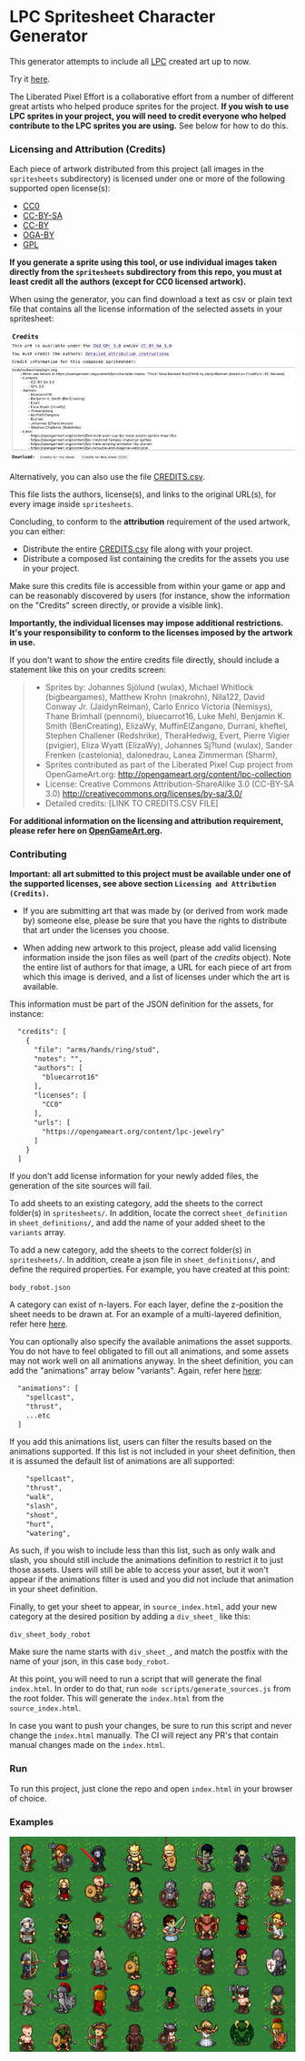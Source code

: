  LPC Spritesheet Character Generator
 =============================================

This generator attempts to include all [LPC](https://lpc.opengameart.org) created art up to now.

Try it [here](https://liberatedpixelcup.github.io/Universal-LPC-Spritesheet-Character-Generator/).


The Liberated Pixel Effort is a collaborative effort from a number of different great artists who helped produce sprites for the project.
**If you wish to use LPC sprites in your project, you will need to credit everyone who helped contribute to the LPC sprites you are using.** See below for how to do this.

### Licensing and Attribution (Credits)

Each piece of artwork distributed from this project (all images in the `spritesheets` subdirectory) is licensed under one or more of the following supported open license(s):

- [CC0](https://creativecommons.org/public-domain/cc0/)
- [CC-BY-SA](https://creativecommons.org/licenses/by-sa/4.0/deed.en)
- [CC-BY](https://creativecommons.org/licenses/by/4.0/)
- [OGA-BY](https://static.opengameart.org/OGA-BY-3.0.txt)
- [GPL](https://www.gnu.org/licenses/gpl-3.0.en.html#license-text)

**If you generate a sprite using this tool, or use individual images taken directly from the `spritesheets` subdirectory from this repo, you must at least credit all the authors (except for CC0 licensed artwork).**

When using the generator, you can find download a text as csv or plain text file that contains all the license information of the selected assets in your spritesheet:

![license-sheet](/readme-images/credits-sheet.png)

Alternatively, you can also use the file [CREDITS.csv](/CREDITS.csv).

This file lists the authors, license(s), and links to the original URL(s), for every image inside `spritesheets`. 

Concluding, to conform to the **attribution** requirement of the used artwork, you can either:

- Distribute the entire [CREDITS.csv](/CREDITS.csv) file along with your project.
- Distribute a composed list containing the credits for the assets you use in your project. 

Make sure this credits file is accessible from within your game or app and can be reasonably discovered by users (for instance, show the information on the "Credits" screen directly, or provide a visible link).

**Importantly, the individual licenses may impose additional restrictions. It's your responsibility to conform to the licenses imposed by the artwork in use.**

If you don't want to *show* the entire credits file directly, should include a statement like this on your credits screen:

> - Sprites by: Johannes Sjölund (wulax), Michael Whitlock (bigbeargames), Matthew Krohn (makrohn), Nila122, David Conway Jr. (JaidynReiman), Carlo Enrico Victoria (Nemisys), Thane Brimhall (pennomi), bluecarrot16, Luke Mehl, Benjamin K. Smith (BenCreating), ElizaWy, MuffinElZangano, Durrani, kheftel, Stephen Challener (Redshrike), TheraHedwig, Evert, Pierre Vigier (pvigier), Eliza Wyatt (ElizaWy), Johannes Sj?lund (wulax), Sander Frenken (castelonia), dalonedrau, Lanea Zimmerman (Sharm), 
> - Sprites contributed as part of the Liberated Pixel Cup project from OpenGameArt.org: http://opengameart.org/content/lpc-collection
> - License: Creative Commons Attribution-ShareAlike 3.0 (CC-BY-SA 3.0) <http://creativecommons.org/licenses/by-sa/3.0/>
> - Detailed credits: [LINK TO CREDITS.CSV FILE]

**For additional information on the licensing and attribution requirement, please refer here on [OpenGameArt.org](https://opengameart.org/content/faq#q-proprietary).**

### Contributing

**Important: all art submitted to this project must be available under one of the supported licenses, see above section `Licensing and Attribution (Credits)`.**

- If you are submitting art that was made by (or derived from work made by) someone else, please be sure that you have the rights to distribute that art under the licenses you choose.

- When adding new artwork to this project, please add valid licensing information inside the json files as well (part of the *credits* object). Note the entire list of authors for that image, a URL for each piece of art from which this image is derived, and a list of licenses under which the art is available. 

This information must be part of the JSON definition for the assets, for instance:

```
  "credits": [
    {
      "file": "arms/hands/ring/stud",
      "notes": "",
      "authors": [
        "bluecarrot16"
      ],
      "licenses": [
        "CC0"
      ],
      "urls": [
        "https://opengameart.org/content/lpc-jewelry"
      ]
    }
  ]
```

If you don't add license information for your newly added files, the generation of the site sources will fail.

To add sheets to an existing category, add the sheets to the correct folder(s) in `spritesheets/`.
In addition, locate the correct `sheet_definition` in `sheet_definitions/`, and add the name of your added sheet to the `variants` array.

To add a new category, add the sheets to the correct folder(s) in `spritesheets/`.
In addition, create a json file in `sheet_definitions/`, and define the required properties.
For example, you have created at this point:

`body_robot.json`

A category can exist of n-layers. For each layer, define the z-position the sheet needs to be drawn at.
For an example of a multi-layered definition, refer here [here](/sheet_definitions/tail_lizard.json).

You can optionally also specify the available animations the asset supports. You do not have to feel obligated to fill out all animations, and some assets may not work well on all animations anyway. In the sheet definition, you can add the "animations" array below "variants". Again, refer here [here](/sheet_definitions/tail_lizard.json):
```
  "animations": [
    "spellcast",
    "thrust",
    ...etc
  ]
```

If you add this animations list, users can filter the results based on the animations supported. If this list is not included in your sheet definition, then it is assumed the default list of animations are all supported:
```
    "spellcast",
    "thrust",
    "walk",
    "slash",
    "shoot",
    "hurt",
    "watering",
```

As such, if you wish to include less than this list, such as only walk and slash, you should still include the animations definition to restrict it to just those assets. Users will still be able to access your asset, but it won't appear if the animations filter is used and you did not include that animation in your sheet definition.

Finally, to get your sheet to appear, in `source_index.html`, add your new category at the desired position by adding a `div_sheet_` like this:

`div_sheet_body_robot`

Make sure the name starts with `div_sheet_`, and match the postfix with the name of your json, in this case `body_robot`.

At this point, you will need to run a script that will generate the final `index.html`.
In order to do that, run `node scripts/generate_sources.js` from the root folder.
This will generate the `index.html` from the `source_index.html`.

In case you want to push your changes, be sure to run this script and never change the `index.html` manually.
The CI will reject any PR's that contain manual changes made on the `index.html`.

### Run

To run this project, just clone the repo and open `index.html` in your browser of choice.

### Examples
![example](/readme-images/example.png)
